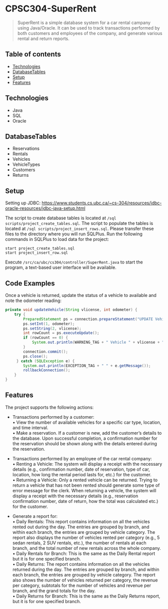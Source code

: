 # CPSC304-SuperRent
> SuperRent is a simple database system for a car rental campany using Java/Oracle. It can be used to track transactions performed by both customers and employees of the company, and generate various rental and return reports.  

## Table of contents
* [Technologies](#technologies)
* [DatabaseTables](#databasetables)
* [Setup](#setup)
* [Features](#features)

## Technologies
* Java
* SQL
* Oracle

## DatabaseTables
* Reservations
* Rentals
* Vehicles
* VehicleTypes
* Customers
* Returns

## Setup
Setting up JDBC: https://www.students.cs.ubc.ca/~cs-304/resources/jdbc-oracle-resources/jdbc-java-setup.html

The script to create database tables is located at ```/sql scripts/project_create_tables.sql```. The script to populate the tables is located at ```/sql scripts/project_insert_rows.sql```. Please transfer these files to the directory where you will run SQLPlus. Run the following commands in SQLPlus to load data for the project: 
```
start project_create_tables.sql
start project_insert_row.sql
```

Execute ```/src/ca/ubc/cs304/controller/SuperRent.java``` to start the program, a text-based user interface will be available. 


## Code Examples
Once a vehicle is returned, update the status of a vehicle to available and note the odometer reading: 
```	java
private void updateVehicle(String vlicense, int odometer) {
	try {
		PreparedStatement ps = connection.prepareStatement("UPDATE Vehicle SET status = 'available', odometer = ? WHERE vlicense = ?");
		ps.setInt(1, odometer);
		ps.setString(2, vlicense);
		int rowCount = ps.executeUpdate();
		if (rowCount == 0) {
			System.out.println(WARNING_TAG + " Vehicle " + vlicense + " does not exist!");
		}
		connection.commit();
		ps.close();
	 } catch (SQLException e) {
		System.out.println(EXCEPTION_TAG + " " + e.getMessage());
		rollbackConnection();
	}
}
```

## Features
The project supports the following actions:
* Transactions performed by a customer:    
• View the number of available vehicles for a specific car type, location, and time interval.   
• Make a reservation. If a customer is new, add the customer’s details to the database. Upon successful completion, a confirmation number for the reservation should be shown along with the details entered during the reservation. 

* Transactions performed by an employee of the car rental company:   
• Renting a Vehicle: The system will display a receipt with the necessary details (e.g., confirmation number, date of reservation, type of car, location, how long the rental period lasts for, etc.) for the customer.  
• Returning a Vehicle: Only a rented vehicle can be returned. Trying to return a vehicle that has not been rented should generate some type of error message for the clerk. When returning a vehicle, the system will display a receipt with the necessary details (e.g., reservation confirmation number, date of return, how the total was calculated etc.) for the customer.

* Generate a report for:  
• Daily Rentals: This report contains information on all the vehicles rented out during the day. The entries are grouped by branch, and within each branch, the entries are grouped by vehicle category. The report also displays the number of vehicles rented per category (e.g., 5 sedan rentals, 2 SUV rentals, etc.), the number of rentals at each branch, and the total number of new rentals across the whole company.   
• Daily Rentals for Branch: This is the same as the Daily Rental report but it is for one specified branch.  
• Daily Returns: The report contains information on all the vehicles returned during the day. The entries are grouped by branch, and within each branch, the entries are grouped by vehicle category. The report also shows the number of vehicles returned per category, the revenue per category, subtotals for the number of vehicles and revenue per branch, and the grand totals for the day.  
• Daily Returns for Branch: This is the same as the Daily Returns report, but it is for one specified branch.

